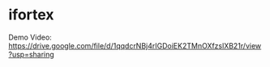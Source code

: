 # ifortex

Demo Video:
https://drive.google.com/file/d/1qqdcrNBj4rIGDoiEK2TMnOXfzslXB21r/view?usp=sharing
